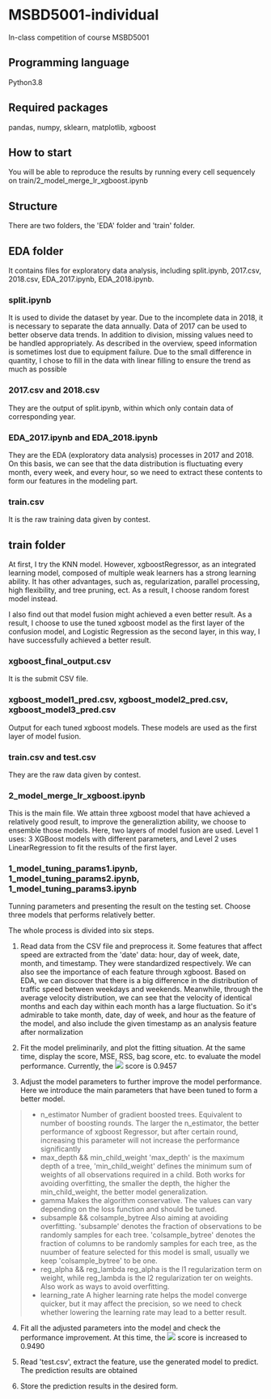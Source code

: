 # MSBD5001-individual
In-class competition of course MSBD5001
## Programming language
Python3.8
## Required packages
pandas, numpy, sklearn, matplotlib, xgboost
## How to start
You will be able to reproduce the results by running every cell sequencely on train/2_model_merge_lr_xgboost.ipynb
## Structure
There are two folders, the 'EDA' folder and 'train' folder.

## EDA folder 
It contains files for exploratory data analysis, including split.ipynb, 2017.csv, 2018.csv, EDA_2017.ipynb, EDA_2018.ipynb.

### split.ipynb 
It is used to divide the dataset by year. Due to the incomplete data in 2018, it is necessary to separate the data annually. Data of 2017 can be used to better observe data trends. In addition to division, missing values need to be handled appropriately. As described in the overview, speed information is sometimes lost due to equipment failure. Due to the small difference in quantity, I chose to fill in the data with linear filling to ensure the trend as much as possible

### 2017.csv and 2018.csv 
They are the output of split.ipynb, within which only contain data of corresponding year.

### EDA_2017.ipynb and EDA_2018.ipynb 
They are the EDA (exploratory data analysis) processes in 2017 and 2018. On this basis, we can see that the data distribution is fluctuating every month, every week, and every hour, so we need to extract these contents to form our features in the modeling part.

### train.csv
It is the raw training data given by contest.

## train folder
At first, I try the KNN model. However, xgboostRegressor, as an integrated learning model, composed of multiple weak learners has a strong learning ability. It has other advantages, such as, regularization, parallel processing, high flexibility, and tree pruning, ect. As a result, I choose random forest model instead.

I also find out that model fusion might achieved a even better result. As a result, I choose to use the tuned xgboost model as the first layer of the confusion model, and Logistic Regression as the second layer, in this way, I have successfully achieved a better result. 

### xgboost_final_output.csv
It is the submit CSV file.

### xgboost_model1_pred.csv, xgboost_model2_pred.csv, xgboost_model3_pred.csv

Output for each tuned xgboost models. These models are used as the first layer of model fusion.

### train.csv and test.csv 
They are the raw data given by contest.

### 2_model_merge_lr_xgboost.ipynb

This is the main file. We attain three xgboost model that have achieved a relatively good result, to improve the generaliztion ability, we choose to ensemble those models. Here, two layers of model fusion are used. Level 1 uses: 3 XGBoost models with different parameters, and Level 2 uses LinearRegression to fit the results of the first layer.

### 1_model_tuning_params1.ipynb, 1_model_tuning_params2.ipynb, 1_model_tuning_params3.ipynb
Tunning parameters and presenting the result on the testing set. Choose three models that performs relatively better.

The whole process is divided into six steps.

1. Read data from the CSV file and preprocess it. Some features that affect speed are extracted from the 'date' data: hour, day of week, date, month, and timestamp. They were standardized respectively. We can also see the importance of each feature through xgboost. 
   Based on EDA, we can discover that there is a big difference in the distribution of traffic speed between weekdays and weekends. Meanwhile, through the average velocity distribution, we can see that the velocity of identical months and each day within each month has a large fluctuation. So it's admirable to take month, date, day of week, and hour as the feature of the model, and also include the given timestamp as an analysis feature after normalization

2. Fit the model preliminarily, and plot the fitting situation. At the same time, display the score, MSE, RSS, bag score, etc. to evaluate the model performance. Currently, the <img src="http://latex.codecogs.com/gif.latex?{R}^{2}" /> score is 0.9457

3. Adjust the model parameters to further improve the model performance. Here we introduce the main parameters that have been tuned to form a better model.
> - n_estimator
> Number of gradient boosted trees. Equivalent to number of boosting rounds. The larger the n_estimator, the better performance of xgboost Regressor, but after certain round, increasing this parameter will not increase the performance significantly
> - max_depth && min_child_weight
> 'max_depth' is the maximum depth of a tree, 'min_child_weight' defines the minimum sum of weights of all observations required in a child. Both works for avoiding overfitting, the smaller the depth, the higher the min_child_weight, the better model generalization.
> - gamma
> Makes the algorithm conservative. The values can vary depending on the loss function and should be tuned.
> - subsample && colsample_bytree
> Also aiming at avoiding overfitting. 'subsample' denotes the fraction of observations to be randomly samples for each tree. 'colsample_bytree' denotes the fraction of columns to be randomly samples for each tree, as the nuumber of feature selected for this model is small, usually we keep 'colsample_bytree' to be one.
> - reg_alpha && reg_lambda
> reg_alpha is the l1 regularization term on weight, while reg_lambda is the l2 regularization ter on weights. Also work as ways to avoid overfitting.
> - learning_rate
> A higher learning rate helps the model converge quicker, but it may affect the precision, so we need to check whether lowering the learning rate may lead to a better result.

4. Fit all the adjusted parameters into the model and check the performance improvement. At this time, the <img src="http://latex.codecogs.com/gif.latex?{R}^{2}" /> score is increased to 0.9490

5. Read 'test.csv', extract the feature, use the generated model to predict. The prediction results are obtained

6. Store the prediction results in the desired form.



